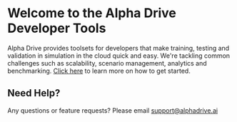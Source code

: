 # Welcome to the Alpha Drive Developer Tools

Alpha Drive provides toolsets for developers that make training, testing and validation in simulation in the cloud quick and easy. We're tackling common challenges such as scalability, scenario management, analytics and benchmarking. 
[Click here](/docs/getting-started/overview) to learn more on how to get started.

## Need Help?

Any questions or feature requests? Please email [support@alphadrive.ai](mailto:support@alphadrive.ai)
